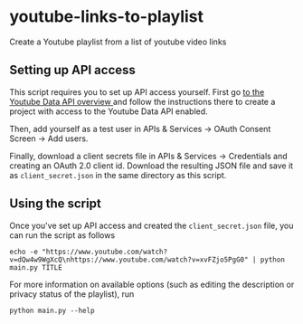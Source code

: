# youtube-links-to-playlist
Create a Youtube playlist from a list of youtube video links

## Setting up API access

This script requires you to set up API access yourself. First go [to the Youtube Data API overview ](https://developers.google.com/youtube/v3/getting-started) and follow the instructions there to create a project with access to the Youtube Data API enabled.

Then, add yourself as a test user in APIs & Services -> OAuth Consent Screen -> Add users.

Finally, download a client secrets file in APIs & Services -> Credentials and creating an OAuth 2.0 client id. Download the resulting JSON file and save it as `client_secret.json` in the same directory as this script.

## Using the script

Once you've set up API access and created the `client_secret.json` file, you can run the script as follows 
```
echo -e "https://www.youtube.com/watch?v=dQw4w9WgXcQ\nhttps://www.youtube.com/watch?v=xvFZjo5PgG0" | python main.py TITLE
```

For more information on available options (such as editing the description or privacy status of the playlist), run
```
python main.py --help
```
